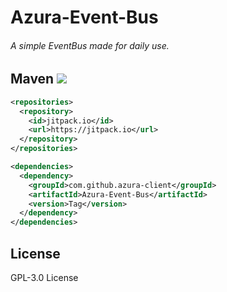 # Azura-Event-Bus
###### A simple EventBus made for daily use.

## Maven [![](https://jitpack.io/v/azura-client/Azura-Event-Bus.svg)](https://jitpack.io/#azura-client/Azura-Event-Bus)
```xml
<repositories>
  <repository>
    <id>jitpack.io</id>
    <url>https://jitpack.io</url>
  </repository>
</repositories>

<dependencies>
  <dependency>
    <groupId>com.github.azura-client</groupId>
    <artifactId>Azura-Event-Bus</artifactId>
    <version>Tag</version>
  </dependency>
</dependencies>
```

## License
GPL-3.0 License
